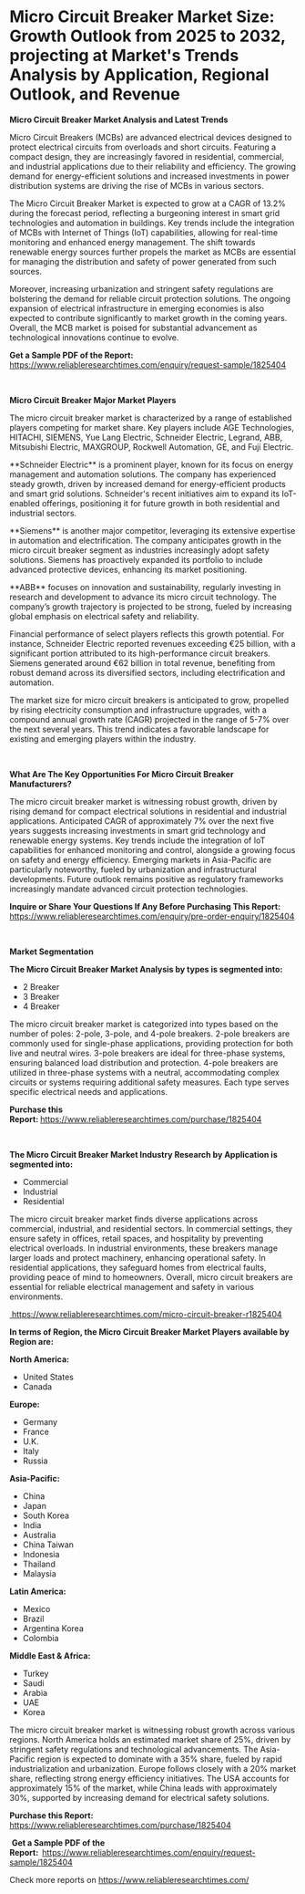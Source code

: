 <p><h1>Micro Circuit Breaker Market Size: Growth Outlook from 2025 to 2032, projecting at Market's Trends Analysis by Application, Regional Outlook, and Revenue</h1></p><p><strong>Micro Circuit Breaker Market Analysis and Latest Trends</strong></p>
<p><p>Micro Circuit Breakers (MCBs) are advanced electrical devices designed to protect electrical circuits from overloads and short circuits. Featuring a compact design, they are increasingly favored in residential, commercial, and industrial applications due to their reliability and efficiency. The growing demand for energy-efficient solutions and increased investments in power distribution systems are driving the rise of MCBs in various sectors.</p><p>The Micro Circuit Breaker Market is expected to grow at a CAGR of 13.2% during the forecast period, reflecting a burgeoning interest in smart grid technologies and automation in buildings. Key trends include the integration of MCBs with Internet of Things (IoT) capabilities, allowing for real-time monitoring and enhanced energy management. The shift towards renewable energy sources further propels the market as MCBs are essential for managing the distribution and safety of power generated from such sources.</p><p>Moreover, increasing urbanization and stringent safety regulations are bolstering the demand for reliable circuit protection solutions. The ongoing expansion of electrical infrastructure in emerging economies is also expected to contribute significantly to market growth in the coming years. Overall, the MCB market is poised for substantial advancement as technological innovations continue to evolve.</p></p>
<p><strong>Get a Sample PDF of the Report:&nbsp;</strong> <a href="https://www.reliableresearchtimes.com/enquiry/request-sample/1825404?utm_campaign=3002&utm_medium=2&utm_source=Github&utm_content=ia&utm_term=09042025&utm_id=micro-circuit-breaker">https://www.reliableresearchtimes.com/enquiry/request-sample/1825404</a></p>
<p>&nbsp;</p>
<p><strong>Micro Circuit Breaker Major Market Players</strong></p>
<p><p>The micro circuit breaker market is characterized by a range of established players competing for market share. Key players include AGE Technologies, HITACHI, SIEMENS, Yue Lang Electric, Schneider Electric, Legrand, ABB, Mitsubishi Electric, MAXGROUP, Rockwell Automation, GE, and Fuji Electric.</p><p>**Schneider Electric** is a prominent player, known for its focus on energy management and automation solutions. The company has experienced steady growth, driven by increased demand for energy-efficient products and smart grid solutions. Schneider's recent initiatives aim to expand its IoT-enabled offerings, positioning it for future growth in both residential and industrial sectors.</p><p>**Siemens** is another major competitor, leveraging its extensive expertise in automation and electrification. The company anticipates growth in the micro circuit breaker segment as industries increasingly adopt safety solutions. Siemens has proactively expanded its portfolio to include advanced protective devices, enhancing its market positioning.</p><p>**ABB** focuses on innovation and sustainability, regularly investing in research and development to advance its micro circuit technology. The company’s growth trajectory is projected to be strong, fueled by increasing global emphasis on electrical safety and reliability.</p><p>Financial performance of select players reflects this growth potential. For instance, Schneider Electric reported revenues exceeding €25 billion, with a significant portion attributed to its high-performance circuit breakers. Siemens generated around €62 billion in total revenue, benefiting from robust demand across its diversified sectors, including electrification and automation.</p><p>The market size for micro circuit breakers is anticipated to grow, propelled by rising electricity consumption and infrastructure upgrades, with a compound annual growth rate (CAGR) projected in the range of 5-7% over the next several years. This trend indicates a favorable landscape for existing and emerging players within the industry.</p></p>
<p>&nbsp;</p>
<p><strong>What Are The Key Opportunities For Micro Circuit Breaker Manufacturers?</strong></p>
<p><p>The micro circuit breaker market is witnessing robust growth, driven by rising demand for compact electrical solutions in residential and industrial applications. Anticipated CAGR of approximately 7% over the next five years suggests increasing investments in smart grid technology and renewable energy systems. Key trends include the integration of IoT capabilities for enhanced monitoring and control, alongside a growing focus on safety and energy efficiency. Emerging markets in Asia-Pacific are particularly noteworthy, fueled by urbanization and infrastructural developments. Future outlook remains positive as regulatory frameworks increasingly mandate advanced circuit protection technologies.</p></p>
<p><strong>Inquire or Share Your Questions If Any Before Purchasing This Report:</strong> <a href="https://www.reliableresearchtimes.com/enquiry/pre-order-enquiry/1825404?utm_campaign=3002&utm_medium=2&utm_source=Github&utm_content=ia&utm_term=09042025&utm_id=micro-circuit-breaker">https://www.reliableresearchtimes.com/enquiry/pre-order-enquiry/1825404</a></p>
<p>&nbsp;</p>
<p><strong>Market Segmentation</strong></p>
<p><strong>The Micro Circuit Breaker Market Analysis by types is segmented into:</strong></p>
<p><ul><li>2 Breaker</li><li>3 Breaker</li><li>4 Breaker</li></ul></p>
<p><p>The micro circuit breaker market is categorized into types based on the number of poles: 2-pole, 3-pole, and 4-pole breakers. 2-pole breakers are commonly used for single-phase applications, providing protection for both live and neutral wires. 3-pole breakers are ideal for three-phase systems, ensuring balanced load distribution and protection. 4-pole breakers are utilized in three-phase systems with a neutral, accommodating complex circuits or systems requiring additional safety measures. Each type serves specific electrical needs and applications.</p></p>
<p><strong>Purchase this Report:&nbsp;</strong><a href="https://www.reliableresearchtimes.com/purchase/1825404?utm_campaign=3002&utm_medium=2&utm_source=Github&utm_content=ia&utm_term=09042025&utm_id=micro-circuit-breaker">https://www.reliableresearchtimes.com/purchase/1825404</a></p>
<p>&nbsp;</p>
<p><strong>The Micro Circuit Breaker Market Industry Research by Application is segmented into:</strong></p>
<p><ul><li>Commercial</li><li>Industrial</li><li>Residential</li></ul></p>
<p><p>The micro circuit breaker market finds diverse applications across commercial, industrial, and residential sectors. In commercial settings, they ensure safety in offices, retail spaces, and hospitality by preventing electrical overloads. In industrial environments, these breakers manage larger loads and protect machinery, enhancing operational safety. In residential applications, they safeguard homes from electrical faults, providing peace of mind to homeowners. Overall, micro circuit breakers are essential for reliable electrical management and safety in various environments.</p></p>
<p><a href="https://www.reliableresearchtimes.com/micro-circuit-breaker-r1825404?utm_campaign=3002&utm_medium=2&utm_source=Github&utm_content=ia&utm_term=09042025&utm_id=micro-circuit-breaker">&nbsp;https://www.reliableresearchtimes.com/micro-circuit-breaker-r1825404</a></p>
<p><strong>In terms of Region, the Micro Circuit Breaker Market Players available by Region are:</strong></p>
<p>
    <p> <strong> North America: </strong>
        <ul>
            <li>United States</li>
            <li>Canada</li>
        </ul>
        </p> 
    <p> <strong> Europe: </strong>
        <ul>
            <li>Germany</li>
            <li>France</li>
            <li>U.K.</li>
            <li>Italy</li>
            <li>Russia</li>
        </ul>
        </p> 
    <p> <strong> Asia-Pacific: </strong>
        <ul>
            <li>China</li>
            <li>Japan</li>
            <li>South Korea</li>
            <li>India</li>
            <li>Australia</li>
            <li>China Taiwan</li>
            <li>Indonesia</li>
            <li>Thailand</li>
            <li>Malaysia</li>
        </ul>
        </p> 
    <p> <strong> Latin America: </strong>
        <ul>
            <li>Mexico</li>
            <li>Brazil</li>
            <li>Argentina Korea</li>
            <li>Colombia</li>
        </ul>
        </p> 
    <p> <strong> Middle East & Africa: </strong>
        <ul>
            <li>Turkey</li>
            <li>Saudi</li>
            <li>Arabia</li>
            <li>UAE</li>
            <li>Korea</li>
        </ul>
    </p>
    </p>
<p><p>The micro circuit breaker market is witnessing robust growth across various regions. North America holds an estimated market share of 25%, driven by stringent safety regulations and technological advancements. The Asia-Pacific region is expected to dominate with a 35% share, fueled by rapid industrialization and urbanization. Europe follows closely with a 20% market share, reflecting strong energy efficiency initiatives. The USA accounts for approximately 15% of the market, while China leads with approximately 30%, supported by increasing demand for electrical safety solutions.</p></p>
<p><strong>Purchase this Report: </strong><a href="https://www.reliableresearchtimes.com/purchase/1825404?utm_campaign=3002&utm_medium=2&utm_source=Github&utm_content=ia&utm_term=09042025&utm_id=micro-circuit-breaker">https://www.reliableresearchtimes.com/purchase/1825404</a></p>
<p>&nbsp;<strong>Get a Sample PDF of the Report:&nbsp;&nbsp;</strong><a href="https://www.reliableresearchtimes.com/enquiry/request-sample/1825404?utm_campaign=3002&utm_medium=2&utm_source=Github&utm_content=ia&utm_term=09042025&utm_id=micro-circuit-breaker">https://www.reliableresearchtimes.com/enquiry/request-sample/1825404</a></p>
<p><strong></strong></p>
<p>Check more reports on <a href="https://www.reliableresearchtimes.com/?utm_campaign=3002&utm_medium=2&utm_source=Github&utm_content=ia&utm_term=09042025&utm_id=micro-circuit-breaker">https://www.reliableresearchtimes.com/</a></p>
